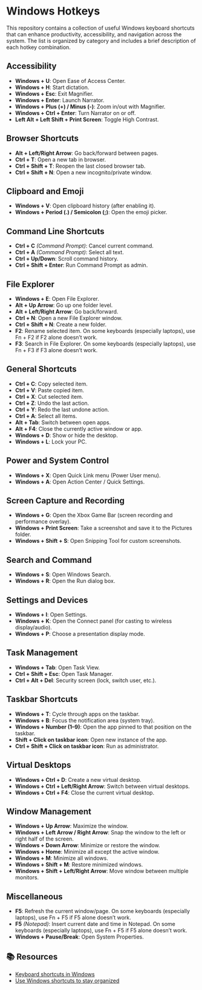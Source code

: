 # Windows Hotkeys

This repository contains a collection of useful Windows keyboard shortcuts that can enhance productivity, accessibility, and navigation across the system. The list is organized by category and includes a brief description of each hotkey combination.

## Accessibility
- **Windows + U**: Open Ease of Access Center.
- **Windows + H**: Start dictation.
- **Windows + Esc**: Exit Magnifier.
- **Windows + Enter**: Launch Narrator.
- **Windows + Plus (+) / Minus (-)**: Zoom in/out with Magnifier.
- **Windows + Ctrl + Enter**: Turn Narrator on or off.
- **Left Alt + Left Shift + Print Screen**: Toggle High Contrast.

## Browser Shortcuts
- **Alt + Left/Right Arrow**: Go back/forward between pages.
- **Ctrl + T**: Open a new tab in browser.
- **Ctrl + Shift + T**: Reopen the last closed browser tab.
- **Ctrl + Shift + N**: Open a new incognito/private window.

## Clipboard and Emoji
- **Windows + V**: Open clipboard history (after enabling it).
- **Windows + Period (.) / Semicolon (;)**: Open the emoji picker.

## Command Line Shortcuts
- **Ctrl + C** *(Command Prompt)*: Cancel current command.
- **Ctrl + A** *(Command Prompt)*: Select all text.
- **Ctrl + Up/Down**: Scroll command history.
- **Ctrl + Shift + Enter**: Run Command Prompt as admin.

## File Explorer
- **Windows + E**: Open File Explorer.
- **Alt + Up Arrow**: Go up one folder level.
- **Alt + Left/Right Arrow**: Go back/forward.
- **Ctrl + N**: Open a new File Explorer window.
- **Ctrl + Shift + N**: Create a new folder.
- **F2**: Rename selected item.  On some keyboards (especially laptops), use Fn + F2 if F2 alone doesn’t work.
- **F3**: Search in File Explorer.  On some keyboards (especially laptops), use Fn + F3 if F3 alone doesn’t work.

## General Shortcuts
- **Ctrl + C**: Copy selected item.
- **Ctrl + V**: Paste copied item.
- **Ctrl + X**: Cut selected item.
- **Ctrl + Z**: Undo the last action.
- **Ctrl + Y**: Redo the last undone action.
- **Ctrl + A**: Select all items.
- **Alt + Tab**: Switch between open apps.
- **Alt + F4**: Close the currently active window or app.
- **Windows + D**: Show or hide the desktop.
- **Windows + L**: Lock your PC.

## Power and System Control
- **Windows + X**: Open Quick Link menu (Power User menu).
- **Windows + A**: Open Action Center / Quick Settings.

## Screen Capture and Recording
- **Windows + G**: Open the Xbox Game Bar (screen recording and performance overlay).
- **Windows + Print Screen**: Take a screenshot and save it to the Pictures folder.
- **Windows + Shift + S**: Open Snipping Tool for custom screenshots.

## Search and Command
- **Windows + S**: Open Windows Search.
- **Windows + R**: Open the Run dialog box.
    
## Settings and Devices
- **Windows + I**: Open Settings.
- **Windows + K**: Open the Connect panel (for casting to wireless display/audio).
- **Windows + P**: Choose a presentation display mode.

## Task Management
- **Windows + Tab**: Open Task View.
- **Ctrl + Shift + Esc**: Open Task Manager.
- **Ctrl + Alt + Del**: Security screen (lock, switch user, etc.).

## Taskbar Shortcuts
- **Windows + T**: Cycle through apps on the taskbar.
- **Windows + B**: Focus the notification area (system tray).
- **Windows + Number (1–9)**: Open the app pinned to that position on the taskbar.
- **Shift + Click on taskbar icon**: Open new instance of the app.
- **Ctrl + Shift + Click on taskbar icon**: Run as administrator.

## Virtual Desktops
- **Windows + Ctrl + D**: Create a new virtual desktop.
- **Windows + Ctrl + Left/Right Arrow**: Switch between virtual desktops.
- **Windows + Ctrl + F4**: Close the current virtual desktop.

## Window Management
- **Windows + Up Arrow**: Maximize the window.
- **Windows + Left Arrow / Right Arrow**: Snap the window to the left or right half of the screen.
- **Windows + Down Arrow**: Minimize or restore the window.
- **Windows + Home**: Minimize all except the active window.
- **Windows + M**: Minimize all windows.
- **Windows + Shift + M**: Restore minimized windows.
- **Windows + Shift + Left/Right Arrow**: Move window between multiple monitors.

## Miscellaneous
- **F5**: Refresh the current window/page. On some keyboards (especially laptops), use Fn + F5 if F5 alone doesn’t work.
- **F5** *(Notepad)*: Insert current date and time in Notepad. On some keyboards (especially laptops), use Fn + F5 if F5 alone doesn’t work.
- **Windows + Pause/Break**: Open System Properties.
  
## 📚 Resources
- [Keyboard shortcuts in Windows](https://support.microsoft.com/en-us/windows/keyboard-shortcuts-in-windows-dcc61a57-8ff0-cffe-9796-cb9706c75eec)
- [Use Windows shortcuts to stay organized](https://www.microsoft.com/en-us/windows/tips/windows-shortcuts)
